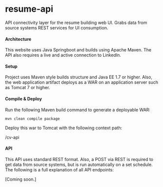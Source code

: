 # resume-api
API connectivity layer for the resume building web UI.  Grabs data from source systems REST services for UI consumption.

#### Architecture
This website uses Java Springboot and builds using Apache Maven.  The API also requires a live and active connection to LinkedIn.

#### Setup
Project uses Maven style builds structure and Java EE 1.7 or higher.  Also, the web application artifact deploys as a WAR on an application server such as Tomcat 7 or higher.

#### Compile & Deploy
Run the following Maven build command to generate a deployable WAR:

  
	mvn clean compile package
  

Deploy this war to Tomcat with the following context path:

  
  /cv-api
  

#### API
This API uses standard REST format.  Also, a POST via REST is required to get data from source systems, but is run automatically on a set schedule.  The following is a full explanation of all API endpoints:

  
  [Coming soon.]
  

